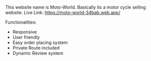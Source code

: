 This website name is Moto-World. Basically its a motor cycle selling website.
Live Link: https://moto-world-34bab.web.app/

Functionalities:
- Responsive
- User friendly
- Easy order placing system
- Private Route included
- Dynamic Review system